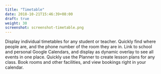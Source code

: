 ```yaml
---
title: "Timetable"
date: 2018-10-21T15:46:39+08:00
draft: true
weight: 30
screenshot: screenshot-timetable.png
---
```


Display individual timetables for any student or teacher. Quickly find where people are, and the phone number of the room they are in. Link to school and personal Google Calendars, and display as dynamic overlay to see all events in one place. Quickly use the Planner to create lesson plans for any class. Book rooms and other facilities, and view bookings right in your calendar.

